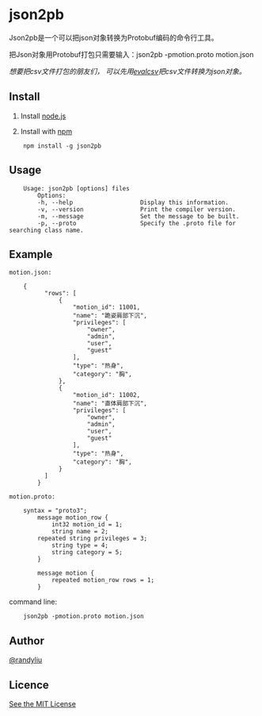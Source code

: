 # json2pb

Json2pb是一个可以把json对象转换为Protobuf编码的命令行工具。

把Json对象用Protobuf打包只需要输入：json2pb -pmotion.proto motion.json

*想要把csv文件打包的朋友们， 可以先用[evalcsv](https://github.com/randyliu/evalcsv.git)把csv文件转换为json对象。*


Install
-------

1. Install [node.js](https://nodejs.org)

2. Install with [npm](https://npmjs.org/package/json2pb)
```
    npm install -g json2pb
```


Usage
-----
		Usage: json2pb [options] files
			Options:
			-h, --help                   Display this information.
			-v, --version                Print the compiler version.
			-m, --message                Set the message to be built.
			-p, --proto                  Specify the .proto file for searching class name.

Example
-------

    motion.json:
    
		{
		      "rows": [
		          {
		              "motion_id": 11001,
		              "name": "跪姿肩部下沉",
		              "privileges": [
		                  "owner",
		                  "admin",
		                  "user",
		                  "guest"
		              ],
		              "type": "热身",
		              "category": "胸",
		          },
		          {
		              "motion_id": 11002,
		              "name": "直体肩部下沉",
		              "privileges": [
		                  "owner",
		                  "admin",
		                  "user",
		                  "guest"
		              ],
		              "type": "热身",
		              "category": "胸",
		          }
		      ]
		    }

	motion.proto:
	
		syntax = "proto3";
    		message motion_row {
	        	int32 motion_id = 1;
	         	string name = 2;
	  		repeated string privileges = 3;
	        	string type = 4;
	         	string category = 5;
    		}
    
    		message motion {
    			repeated motion_row rows = 1;
    		}

  command line:
  
		json2pb -pmotion.proto motion.json
    
    
Author
------

[@randyliu](http://github.com/randyliu)

Licence
-------
[See the MIT License](https://opensource.org/licenses/MIT)
